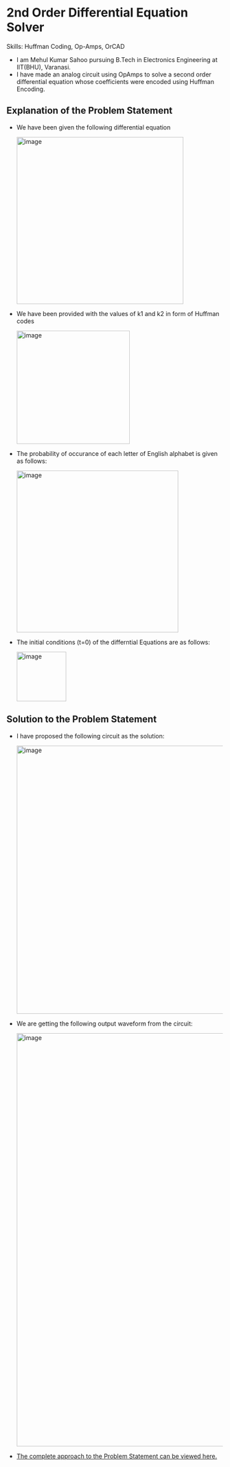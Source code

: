 # 2nd Order Differential Equation Solver

Skills: Huffman Coding, Op-Amps, OrCAD

- I am Mehul Kumar Sahoo pursuing B.Tech in Electronics Engineering at IIT(BHU), Varanasi.
- I have made an analog circuit using OpAmps to solve a second order differential equation whose coefficients were encoded using Huffman Encoding.

## Explanation of the Problem Statement
- We have been given the following differential equation

  <img width="388" alt="image" src="https://github.com/Mehul-Kumar-Sahoo/Commnet23_PS1/assets/93527557/ec015863-b359-4424-bb0d-2ec8b358f5ed">

- We have been provided with the values of k1 and k2 in form of Huffman codes

  <img width="263" alt="image" src="https://github.com/Mehul-Kumar-Sahoo/Commnet23_PS1/assets/93527557/3f8a4f18-3ce8-4b26-9bf2-1dba34444df3">

- The probability of occurance of each letter of English alphabet is given as follows:

  <img width="376" alt="image" src="https://github.com/Mehul-Kumar-Sahoo/Commnet23_PS1/assets/93527557/4e8b5051-960f-4ba4-b066-d3b47c1935ee">

- The initial conditions (t=0) of the differntial Equations are as follows:
   
  <img width="115" alt="image" src="https://github.com/Mehul-Kumar-Sahoo/Commnet23_PS1/assets/93527557/c6f936c1-d55a-493d-9c49-8e6b0083b8d0">

## Solution to the Problem Statement
- I have proposed the following circuit as the solution:

  <img width="623" alt="image" src="https://github.com/Mehul-Kumar-Sahoo/Commnet23_PS1/assets/93527557/e41e55bb-c1b4-4ead-a27f-81f2be9225f8">
  
- We are getting the following output waveform from the circuit:

  <img width="960" alt="image" src="https://github.com/Mehul-Kumar-Sahoo/Commnet23_PS1/assets/93527557/6baad4f8-0775-4a5c-ae23-a2f0a917b86e">

- [The complete approach to the Problem Statement can be viewed here.](https://github.com/Mehul-Kumar-Sahoo/Commnet23_PS1/blob/main/Commnet23_ps1_Explaination.pdf)
